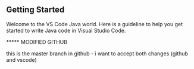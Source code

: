 ## Getting Started

Welcome to the VS Code Java world. Here is a guideline to help you get started to write Java code in Visual Studio Code.

***** MODIFIED GITHUB

this is the master branch in github - i want to accept both changes (github and vscode)
